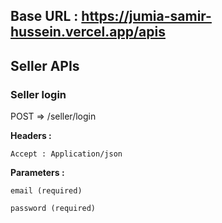 ## Base URL : https://jumia-samir-hussein.vercel.app/apis

## Seller APIs

### Seller login

POST => /seller/login

<b>Headers :</b>

    Accept : Application/json

<b>Parameters :</b>

    email (required)

    password (required)

